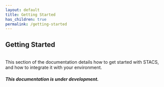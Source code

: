 ```yaml
---
layout: default
title: Getting Started
has_children: true
permalink: /getting-started
---
```


## Getting Started
<br />
This section of the documentation details how to get started with STACS, and how to
integrate it with your environment.

#### _This documentation is under development._
